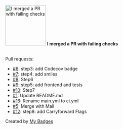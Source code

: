 <img src="https://my-badges.github.io/my-badges/this-is-fine.png" alt="I merged a PR with failing checks" title="I merged a PR with failing checks" width="128">
<strong>I merged a PR with failing checks</strong>
<br><br>

Pull requests:

- <a href="https://github.com/NCherfaoui/codecov-demo/pull/6">#6</a>: step3: add Codecov badge
- <a href="https://github.com/NCherfaoui/codecov-demo/pull/7">#7</a>: step4: add smiles
- <a href="https://github.com/NCherfaoui/codecov-demo/pull/8">#8</a>: Step6
- <a href="https://github.com/NCherfaoui/codecov-demo/pull/9">#9</a>: step5: add frontend and tests
- <a href="https://github.com/NCherfaoui/codecov-demo/pull/10">#10</a>: Step7
- <a href="https://github.com/NCherfaoui/profile-readme-stats/pull/1">#1</a>: Update README.md
- <a href="https://github.com/NCherfaoui/prepa-competences-site/pull/16">#16</a>: Rename main.yml to ci.yml
- <a href="https://github.com/Aissam-salman/Forme/pull/5">#5</a>: Merge with Mail 
- <a href="https://github.com/NCherfaoui/codecov-demo/pull/12">#12</a>: step8: add Carryforward Flags


Created by <a href="https://github.com/my-badges/my-badges">My Badges</a>